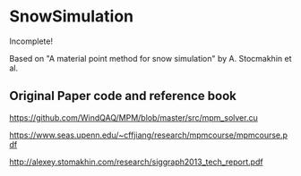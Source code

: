 # SnowSimulation

Incomplete!

Based on "A material point method for snow simulation" by A. Stocmakhin et al.


## Original Paper code and reference book
https://github.com/WindQAQ/MPM/blob/master/src/mpm_solver.cu

https://www.seas.upenn.edu/~cffjiang/research/mpmcourse/mpmcourse.pdf

http://alexey.stomakhin.com/research/siggraph2013_tech_report.pdf
